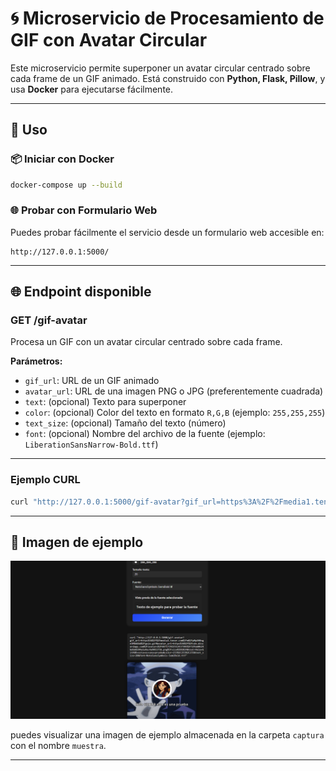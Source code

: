 # 🌀 Microservicio de Procesamiento de GIF con Avatar Circular

Este microservicio permite superponer un avatar circular centrado sobre cada frame de un GIF animado. Está construido con **Python, Flask, Pillow**, y usa **Docker** para ejecutarse fácilmente.

---

## 🚀 Uso

### 📦 Iniciar con Docker

```bash
docker-compose up --build
```

### 🌐 Probar con Formulario Web

Puedes probar fácilmente el servicio desde un formulario web accesible en:

```
http://127.0.0.1:5000/
```

---

## 🌐 Endpoint disponible

### GET /gif-avatar

Procesa un GIF con un avatar circular centrado sobre cada frame.

**Parámetros:**

- `gif_url`: URL de un GIF animado  
- `avatar_url`: URL de una imagen PNG o JPG (preferentemente cuadrada)  
- `text`: (opcional) Texto para superponer  
- `color`: (opcional) Color del texto en formato `R,G,B` (ejemplo: `255,255,255`)  
- `text_size`: (opcional) Tamaño del texto (número)  
- `font`: (opcional) Nombre del archivo de la fuente (ejemplo: `LiberationSansNarrow-Bold.ttf`)  

---

### Ejemplo CURL

```bash
curl "http://127.0.0.1:5000/gif-avatar?gif_url=https%3A%2F%2Fmedia1.tenor.com%2Fm%2FpMpEH8nge1MAAAAC%2Fgojo.gif&avatar_url=https%3A%2F%2Fcdn.discordapp.com%2Favatars%2F687173922512437301%2F529ab0624bd6b8284a1a9ac4a901175b.png%3Fsize%3D1024&text=seria+que+este+texto+esta+bonito&color=255%2C255%2C255&text_size=20&font=LiberationSansNarrow-Bold.ttf"
```

---

## 📸 Imagen de ejemplo

![Imagen muestra](/captura/muestra.png)


puedes visualizar una imagen de ejemplo almacenada en la carpeta `captura` con el nombre `muestra`.

---
